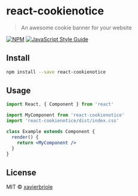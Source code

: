 # react-cookienotice

> An awesome cookie banner for your website

[![NPM](https://img.shields.io/npm/v/react-cookienotice.svg)](https://www.npmjs.com/package/react-cookienotice) [![JavaScript Style Guide](https://img.shields.io/badge/code_style-standard-brightgreen.svg)](https://standardjs.com)

## Install

```bash
npm install --save react-cookienotice
```

## Usage

```jsx
import React, { Component } from 'react'

import MyComponent from 'react-cookienotice'
import 'react-cookienotice/dist/index.css'

class Example extends Component {
  render() {
    return <MyComponent />
  }
}
```

## License

MIT © [xavierbriole](https://github.com/xavierbriole)
